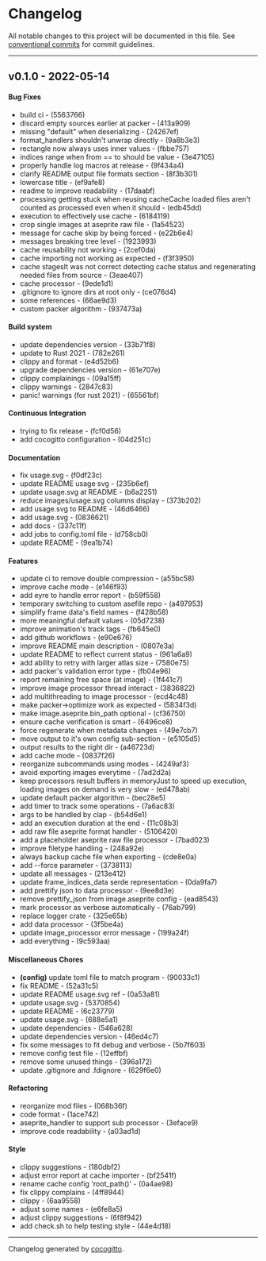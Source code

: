 # Changelog
All notable changes to this project will be documented in this file. See [conventional commits](https://www.conventionalcommits.org/) for commit guidelines.

- - -
## v0.1.0 - 2022-05-14
#### Bug Fixes
- build ci - (5563766)
- discard empty sources earlier at packer - (413a909)
- missing "default" when deserializing - (24267ef)
- format_handlers shouldn't unwrap directly - (9a8b3e3)
- rectangle now always uses inner values - (fbbe757)
- indices range when from == to should be value - (3e47105)
- properly handle log macros at release - (9f434a4)
- clarify README output file formats section - (8f3b301)
- lowercase title - (ef9afe8)
- readme to improve readability - (17daabf)
- processing getting stuck when reusing cacheCache loaded files aren't counted as processed even when it should - (edb45dd)
- execution to effectively use cache - (6184119)
- crop single images at aseprite raw file - (1a54523)
- message for cache skip by being forced - (e22b6e4)
- messages breaking tree level - (1923993)
- cache reusability not working - (2cef0da)
- cache importing not working as expected - (f3f3950)
- cache stagesIt was not correct detecting cache status and regenerating needed files from source - (3eae407)
- cache processor - (9ede1d1)
- .gitignore to ignore dirs at root only - (ce076d4)
- some references - (66ae9d3)
- custom packer algorithm - (937473a)
#### Build system
- update dependencies version - (33b71f8)
- update to Rust 2021 - (782e261)
- clippy and format - (e4d52b6)
- upgrade dependencies version - (61e707e)
- clippy complainings - (09a15ff)
- clippy warnings - (2847c83)
- panic! warnings (for rust 2021) - (65561bf)
#### Continuous Integration
- trying to fix release - (fcf0d56)
- add cocogitto configuration - (04d251c)
#### Documentation
- fix usage.svg - (f0df23c)
- update README usage svg - (235b6ef)
- update usage.svg at README - (b6a2251)
- reduce images/usage.svg columns display - (373b202)
- add usage.svg to README - (46d6466)
- add usage.svg - (0836621)
- add docs - (337c11f)
- add jobs to config.toml file - (d758cb0)
- update README - (9ea1b74)
#### Features
- update ci to remove double compression - (a55bc58)
- improve cache mode - (e146f93)
- add eyre to handle error report - (b59f558)
- temporary switching to custom asefile repo - (a497953)
- simplify frame data's field names - (f428b58)
- more meaningful default values - (05d7238)
- improve animation's track tags - (fb645e0)
- add github workflows - (e90e676)
- improve README main description - (0807e3a)
- update README to reflect current status - (961a6a9)
- add ability to retry with larger atlas size - (7580e75)
- add packer's validation error type - (fb04e96)
- report remaining free space (at image) - (1f441c7)
- improve image processor thread interact - (3836822)
- add multithreading to image processor - (ecd4c48)
- make packer->optimize work as expected - (5834f3d)
- make image.aseprite.bin_path optional - (cf36750)
- ensure cache verification is smart - (6496ce8)
- force regenerate when metadata changes - (49e7cb7)
- move output to it's own config sub-section - (e5105d5)
- output results to the right dir - (a46723d)
- add cache mode - (0837f26)
- reorganize subcommands using modes - (4249af3)
- avoid exporting images everytime - (7ad2d2a)
- keep processors result buffers in memoryJust to speed up execution, loading images on demand is very slow - (ed478ab)
- update default packer algorithm - (bec28e5)
- add timer to track some operations - (7a6ac83)
- args to be handled by clap - (b54d6e1)
- add an execution duration at the end - (11c08b3)
- add raw file aseprite format handler - (5106420)
- add a placeholder aseprite raw file processor - (7bad023)
- improve filetype handling - (248a92e)
- always backup cache file when exporting - (cde8e0a)
- add --force parameter - (3738113)
- update all messages - (213e412)
- update frame_indices_data serde representation - (0da9fa7)
- add prettify json to data processor - (9ee8d3e)
- remove prettify_json from image.aseprite config - (ead8543)
- mark processor as verbose automatically - (76ab799)
- replace logger crate - (325e65b)
- add data processor - (3f5be4a)
- update image_processor error message - (199a24f)
- add everything - (9c593aa)
#### Miscellaneous Chores
- **(config)** update toml file to match program - (90033c1)
- fix README - (52a31c5)
- update README usage.svg ref - (0a53a81)
- update usage.svg - (5370854)
- update README - (6c23779)
- update usage.svg - (688e5a1)
- update dependencies - (546a628)
- update dependencies version - (46ed4c7)
- fix some messages to fit debug and verbose - (5b7f603)
- remove config test file - (12effbf)
- remove some unused things - (396a172)
- update .gitignore and .fdignore - (629f6e0)
#### Refactoring
- reorganize mod files - (068b36f)
- code format - (1ace742)
- aseprite_handler to support sub processor - (3eface9)
- improve code readability - (a03ad1d)
#### Style
- clippy suggestions - (180dbf2)
- adjust error report at cache importer - (bf2541f)
- rename cache config 'root_path()' - (0a4ae98)
- fix clippy complains - (4ff8944)
- clippy - (6aa9558)
- adjust some names - (e6fe8a5)
- adjust clippy suggestions - (6f8f942)
- add check.sh to help testing style - (44e4d18)
- - -

Changelog generated by [cocogitto](https://github.com/cocogitto/cocogitto).